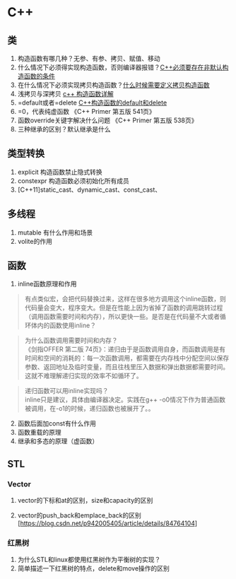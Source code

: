 # C++
## 类
1. 构造函数有哪几种？无参、有参、拷贝、赋值、移动
2. 什么情况下必须得实现构造函数，否则编译器报错？[C++必须要存在非默认构造函数的条件](https://blog.csdn.net/yueyansheng2/article/details/44459313)
3. 在什么情况下必须实现拷贝构造函数？[什么时候需要定义拷贝构造函数](https://blog.csdn.net/suxinpingtao51/article/details/36890809)
4. 浅拷贝与深拷贝 [c++ 构造函数详解](https://blog.csdn.net/qq_29339467/article/details/90719951)
5. =default或者=delete [C++构造函数的default和delete](https://www.cnblogs.com/xiangtingshen/p/11005281.html)
6. =0，代表纯虚函数 《C++ Primer 第五版 541页》
7. 函数override关键字解决什么问题 《C++ Primer 第五版 538页》
8. 三种继承的区别？默认继承是什么

## 类型转换
1. explicit 构造函数禁止隐式转换
2. constexpr 构造函数必须初始化所有成员
2. [C++11]static_cast、dynamic_cast、const_cast、

## 多线程

1. mutable 有什么作用和场景
2. volite的作用

## 函数
1. inline函数原理和作用
> 有点类似宏，会把代码替换过来，这样在很多地方调用这个inline函数，则代码量会变大，程序变大。但是在性能上因为省掉了函数的调用跳转过程（调用函数需要时间和内存），所以更快一些。是否是在代码量不大或者循环体内的函数使用inline？  

> 为什么函数调用需要时间和内存？  
> 《剑指OFFER 第二版 74页》：递归由于是函数调用自身，而函数调用是有时间和空间的消耗的：每一次函数调用，都需要在内存栈中分配空间以保存参数、返回地址及临时变量，而且往栈里压入数据和弹出数据都需要时间。这就不难理解递归实现的效率不如循环了。  

> 递归函数可以用inline实现吗？  
> inline只是建议，具体由编译器决定。实践在g++ -o0情况下作为普通函数被调用，在-o1的时候，递归函数也被展开了。。

2. 函数后面加const有什么作用
3. 函数重载的原理
4. 继承和多态的原理（虚函数）

## STL

### Vector

1. vector的下标和at的区别，size和capacity的区别

2. vector的push_back和emplace_back的区别 [https://blog.csdn.net/p942005405/article/details/84764104]

   

### 红黑树

1. 为什么STL和linux都使用红黑树作为平衡树的实现？
2. 简单描述一下红黑树的特点，delete和move操作的区别


